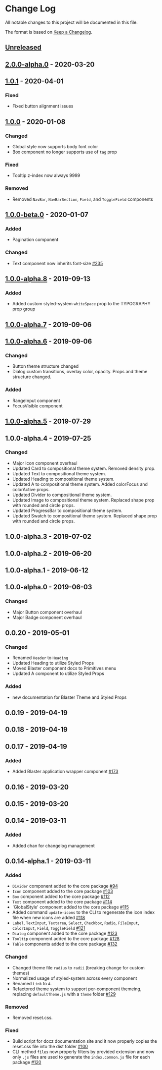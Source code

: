 # Change Log

All notable changes to this project will be documented in this file.

The format is based on [Keep a Changelog](https://keepachangelog.com/en/1.0.0/).

## [Unreleased]

## [2.0.0-alpha.0] - 2020-03-20

## [1.0.1] - 2020-04-01

### Fixed

- Fixed button alignment issues

## [1.0.0] - 2020-01-08

### Changed

- Global style now supports body font color
- Box component no longer supports use of `tag` prop

### Fixed

- Tooltip z-index now always 9999

### Removed

- Removed `NavBar`, `NavBarSection`, `Field`, and `ToggleField` components

## [1.0.0-beta.0] - 2020-01-07

### Added

- Pagination component

### Changed

- Text component now inherits font-size [#235](https://github.com/raster-foundry/blasterjs/pull/235)

## [1.0.0-alpha.8] - 2019-09-13

### Added

- Added custom styled-system `whiteSpace` prop to the TYPOGRAPHY prop group

## [1.0.0-alpha.7] - 2019-09-06

## [1.0.0-alpha.6] - 2019-09-06

### Changed

- Button theme structure changed
- Dialog custom transitions, overlay color, opacity. Props and theme structure changed.

### Added

- RangeInput component
- FocusVisible component

## [1.0.0-alpha.5] - 2019-07-29

## 1.0.0-alpha.4 - 2019-07-25

### Changed

- Major Icon component overhaul
- Updated Card to compositional theme system. Removed density prop.
- Updated Text to compositional theme system.
- Updated Heading to compositional theme system.
- Updated A to compositional theme system. Added colorFocus and colorActive props.
- Updated Divider to compositional theme system.
- Updated Image to compositional theme system. Replaced shape prop with rounded and circle props.
- Updated ProgressBar to compositional theme system.
- Updated Swatch to compositional theme system. Replaced shape prop with rounded and circle props.

## 1.0.0-alpha.3 - 2019-07-02

## 1.0.0-alpha.2 - 2019-06-20

## 1.0.0-alpha.1 - 2019-06-12

## 1.0.0-alpha.0 - 2019-06-03

### Changed

- Major Button component overhaul
- Major Badge component overhaul

## 0.0.20 - 2019-05-01

### Changed

- Renamed `Header` to `Heading`
- Updated Heading to utilize Styled Props
- Moved Blaster component docs to Primitives menu
- Updated A component to utilize Styled Props

### Added

- new documentation for Blaster Theme and Styled Props

## 0.0.19 - 2019-04-19

## 0.0.18 - 2019-04-19

## 0.0.17 - 2019-04-19

### Added

- Added Blaster application wrapper component [#173](https://github.com/raster-foundry/blasterjs/pull/173)

## 0.0.16 - 2019-03-20

## 0.0.15 - 2019-03-20

## 0.0.14 - 2019-03-11

### Added

- Added chan for changelog management

## 0.0.14-alpha.1 - 2019-03-11

### Added

- `Divider` component added to the core package [#94](https://github.com/raster-foundry/blasterjs/pull/94)
- `Icon` component added to the core package [#103](https://github.com/raster-foundry/blasterjs/pull/103)
- `Box` component added to the core package [#112](https://github.com/raster-foundry/blasterjs/pull/112)
- `Text` component added to the core package [#114](https://github.com/raster-foundry/blasterjs/pull/114)
- 'GlobalStyle' component added to the core package [#115](https://github.com/raster-foundry/blasterjs/pull/115)
- Added command `update-icons` to the CLI to regenerate the icon index file when new icons are added [#118](https://github.com/raster-foundry/blasterjs/pull/118)
- `Label`, `TextInput`, `Textarea`, `Select`, `Checkbox`, `Radio`, `FileInput`, `ColorInput`, `Field`, `ToggleField` [#121](https://github.com/raster-foundry/blasterjs/pull/121)
- `Dialog` component added to the core package [#123](https://github.com/raster-foundry/blasterjs/pull/123)
- `Tooltip` component added to the core package [#128](https://github.com/raster-foundry/blasterjs/pull/128)
- `Table` components added to the core package [#132](https://github.com/raster-foundry/blasterjs/pull/132)

### Changed

- Changed theme file `radius` to `radii` (breaking change for custom themes)
- Normalized usage of styled-system across every component
- Renamed `Link` to `A`.
- Refactored theme system to support per-component themeing, replacing `defaultTheme.js` with a `theme` folder [#129](https://github.com/raster-foundry/blasterjs/pull/129)

### Removed

- Removed reset.css.

### Fixed

- Build script for docz documentation site and it now properly copies the reset.css file into the dist folder [#100](https://github.com/raster-foundry/blasterjs/pull/111)
- CLI method `files` now properly filters by provided extension and now only `.js` files are used to generate the `index.common.js` file for each package [#120](https://github.com/raster-foundry/blasterjs/pull/120)

[unreleased]: https://github.com/:raster-foundry/blasterjs/compare/v2.0.0-alpha.0...HEAD
[2.0.0-alpha.0]: https://github.com/:raster-foundry/blasterjs/compare/v1.0.0...v2.0.0-alpha.0
[1.0.1]: https://github.com/:raster-foundry/blasterjs/compare/v1.0.0...v1.0.1
[1.0.0]: https://github.com/:raster-foundry/blasterjs/compare/v1.0.0-beta.0...v1.0.0
[1.0.0-beta.0]: https://github.com/:raster-foundry/blasterjs/compare/v1.0.0-alpha.8...v1.0.0-beta.0
[1.0.0-alpha.8]: https://github.com/:raster-foundry/blasterjs/compare/v1.0.0-alpha.7...v1.0.0-alpha.8
[1.0.0-alpha.7]: https://github.com/:raster-foundry/blasterjs/compare/v1.0.0-alpha.6...v1.0.0-alpha.7
[1.0.0-alpha.6]: https://github.com/:raster-foundry/blasterjs/compare/v1.0.0-alpha.5...v1.0.0-alpha.6
[1.0.0-alpha.5]: https://github.com/:raster-foundry/blasterjs/compare/v1.0.0-alpha.4...v1.0.0-alpha.5
